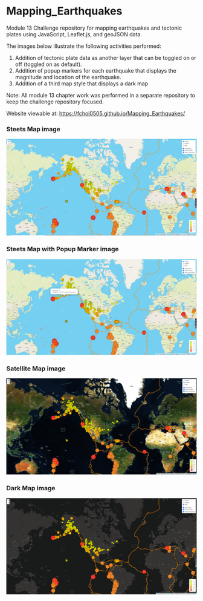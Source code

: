 # Mapping_Earthquakes
Module 13 Challenge repository for mapping earthquakes and tectonic plates using JavaScript, Leaflet.js, and geoJSON data.

The images below illustrate the following activities performed:
1.  Addition of tectonic plate data as another layer that can be toggled on or off (toggled on as default).
2.  Addition of popup markers for each earthquake that displays the magnitude and location of the earthquake.
3.  Addition of a third map style that displays a dark map

Note:  All module 13 chapter work was performed in a separate repository to keep the challenge repository focused.

Website viewable at:   https://fchoi0505.github.io/Mapping_Earthquakes/


### Steets Map image
![](images/map_streets.png)


### Steets Map with Popup Marker image
![](images/map_popup.png)


### Satellite Map image
![](images/map_satellite.png)


### Dark Map image
![](images/map_dark.png)


